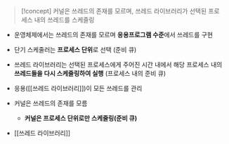 > [!concept]
> 커널은 쓰레드의 존재를 모르며, 쓰레드 라이브러리가 선택된 프로세스 내의 쓰레드를 스케줄링

- 운영체제에서는 쓰레드의 존재를 모르며 **응용프로그램 수준**에서 쓰레드를 구현
- 단기 스케줄러는 **프로세스 단위**로 선택 (준비 큐)
- 쓰레드 라이브러리는 선택된 프로세스에게 주어진 시간 내에서 해당 프로세스 내의 **쓰레드들을 다시 스케줄링하여 실행** (프로세스 내의 준비 큐)

- 응용([[쓰레드 라이브러리]])이 모든 쓰레드를 관리
- 커널은 쓰레드의 존재를 모름
	- **커널은 프로세스 단위로만 스케줄링(준비 큐)**
- [[쓰레드 라이브러리]]
